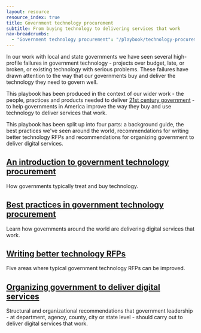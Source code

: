 ```yaml
---
layout: resource
resource_index: true
title: Government technology procurement
subtitle: From buying technology to delivering services that work
nav-breadcrumbs:
  - "Government technology procurement": "/playbook/technology-procurement/"
---
```


In our work with local and state governments we have seen several high-profile failures in government technology - projects over budget, late, or broken, or existing technology with serious problems. These failures have drawn attention to the way that our governments buy and deliver the technology they need to govern well. 

This playbook has been produced in the context of our wider work - the people, practices and products needed to deliver [21st century government](/governments/principles/) - to help governments in America improve the way they buy and use technology to deliver services that work.

This playbook has been split up into four parts: a background guide, the best practices we've seen around the world, recommendations for writing better technology RFPs and recommendations for organizing government to deliver digital services. 

## [An introduction to government technology procurement](/playbooks/technology-procurement/background/)

How governments typically treat and buy technology.

## [Best practices in government technology procurement](/playbooks/technology-procurement/best-practices/)

Learn how governments around the world are delivering digital services that work. 

## [Writing better technology RFPs](/playbooks/technology-procurement/rfp-recommendations/)

Five areas where typical government technology RFPs can be improved. 

## [Organizing government to deliver digital services](/playbooks/technology-procurement/organization-recommendations/)

Structural and organizational recommendations that government leadership - at department, agency, county, city or state level - should carry out to deliver digital services that work. 
